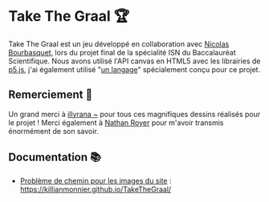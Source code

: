 # Take The Graal 🏆
Take The Graal est un jeu développé en collaboration avec [Nicolas Bourbasquet](https://linkedin.com/in/nicolas-bourbasquet-906b541a7), lors du projet final de la spécialité ISN du Baccalauréat Scientifique. Nous avons utilisé l'API canvas en HTML5 avec les librairies de [p5.js](https://p5js.org/), j'ai également utilisé "[un langage](https://github.com/paraceltus/TakeTheGraal/blob/master/js/deroulement.js)" spécialement conçu pour ce projet.

## Remerciement 👏
Un grand merci à [illyrana ~](https://www.instagram.com/lyra_tiare/) pour tous ces magnifiques dessins réalisés pour le projet !
Merci également à [Nathan Royer](https://github.com/NathanRoyer) pour m'avoir transmis énormément de son savoir.

## Documentation 📚
-   [Problème de chemin pour les images du site](https://github.com/mkdocs/mkdocs/issues/1757) : https://killianmonnier.github.io/TakeTheGraal/
